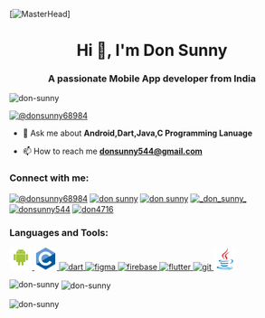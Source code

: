 [![MasterHead](https://1.bp.blogspot.com/-BC5REOdNzDU/XdW2Q3tTYFI/AAAAAAAAEao/wCTMj7VtRU4kUEBMBvFB_bYC90TqeWXEgCLcBGAsYHQ/s1600/2000_600px.gif)]
<h1 align="center">Hi 👋, I'm Don Sunny</h1>
<h3 align="center">A passionate Mobile App developer from India</h3>


<p align="left"> <img src="https://komarev.com/ghpvc/?username=don-sunny&label=Profile%20views&color=0e75b6&style=flat" alt="don-sunny" /> </p>



<p align="left"> <a href="https://twitter.com/@donsunny68984" target="blank"><img src="https://img.shields.io/twitter/follow/@donsunny68984?logo=twitter&style=for-the-badge" alt="@donsunny68984" /></a> </p>

- 💬 Ask me about **Android,Dart,Java,C Programming Lanuage**

- 📫 How to reach me **donsunny544@gmail.com**

<h3 align="left">Connect with me:</h3>
<p align="left">
<a href="https://twitter.com/donsunny68984" target="blank"><img align="center" src="https://raw.githubusercontent.com/rahuldkjain/github-profile-readme-generator/master/src/images/icons/Social/twitter.svg" alt="@donsunny68984" height="30" width="40" /></a>
<a href="https://linkedin.com/in/don sunny" target="blank"><img align="center" src="https://raw.githubusercontent.com/rahuldkjain/github-profile-readme-generator/master/src/images/icons/Social/linked-in-alt.svg" alt="don sunny" height="30" width="40" /></a>
<a href="https://stackoverflow.com/users/don sunny" target="blank"><img align="center" src="https://raw.githubusercontent.com/rahuldkjain/github-profile-readme-generator/master/src/images/icons/Social/stack-overflow.svg" alt="don sunny" height="30" width="40" /></a>
<a href="https://instagram.com/_don_sunny_" target="blank"><img align="center" src="https://raw.githubusercontent.com/rahuldkjain/github-profile-readme-generator/master/src/images/icons/Social/instagram.svg" alt="_don_sunny_" height="30" width="40" /></a>
<a href="https://www.leetcode.com/donsunny544" target="blank"><img align="center" src="https://raw.githubusercontent.com/rahuldkjain/github-profile-readme-generator/master/src/images/icons/Social/leet-code.svg" alt="donsunny544" height="30" width="40" /></a>
<a href="https://discord.gg/don4716" target="blank"><img align="center" src="https://raw.githubusercontent.com/rahuldkjain/github-profile-readme-generator/master/src/images/icons/Social/discord.svg" alt="don4716" height="30" width="40" /></a>
</p>

<h3 align="left">Languages and Tools:</h3>
<p align="left"> <a href="https://developer.android.com" target="_blank" rel="noreferrer"> <img src="https://raw.githubusercontent.com/devicons/devicon/master/icons/android/android-original-wordmark.svg" alt="android" width="40" height="40"/> </a> <a href="https://www.cprogramming.com/" target="_blank" rel="noreferrer"> <img src="https://raw.githubusercontent.com/devicons/devicon/master/icons/c/c-original.svg" alt="c" width="40" height="40"/> </a> <a href="https://dart.dev" target="_blank" rel="noreferrer"> <img src="https://www.vectorlogo.zone/logos/dartlang/dartlang-icon.svg" alt="dart" width="40" height="40"/> </a> <a href="https://www.figma.com/" target="_blank" rel="noreferrer"> <img src="https://www.vectorlogo.zone/logos/figma/figma-icon.svg" alt="figma" width="40" height="40"/> </a> <a href="https://firebase.google.com/" target="_blank" rel="noreferrer"> <img src="https://www.vectorlogo.zone/logos/firebase/firebase-icon.svg" alt="firebase" width="40" height="40"/> </a> <a href="https://flutter.dev" target="_blank" rel="noreferrer"> <img src="https://www.vectorlogo.zone/logos/flutterio/flutterio-icon.svg" alt="flutter" width="40" height="40"/> </a> <a href="https://git-scm.com/" target="_blank" rel="noreferrer"> <img src="https://www.vectorlogo.zone/logos/git-scm/git-scm-icon.svg" alt="git" width="40" height="40"/> </a> <a href="https://www.java.com" target="_blank" rel="noreferrer"> <img src="https://raw.githubusercontent.com/devicons/devicon/master/icons/java/java-original.svg" alt="java" width="40" height="40"/> </a> </p>

<p><img align="left" src="https://github-readme-stats.vercel.app/api/top-langs?username=don-sunny&show_icons=true&locale=en&layout=compact" alt="don-sunny" /></p>

<p>&nbsp;<img align="center" src="https://github-readme-stats.vercel.app/api?username=don-sunny&show_icons=true&locale=en" alt="don-sunny" /></p>

<p><img align="center" src="https://github-readme-streak-stats.herokuapp.com/?user=don-sunny&" alt="don-sunny" /></p>


